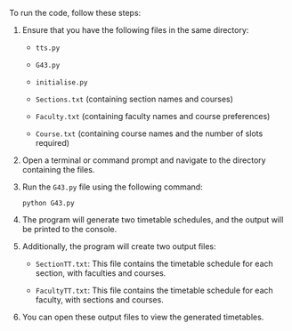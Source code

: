 To run the code, follow these steps: 

1. Ensure that you have the following files in the same directory: 

   - `tts.py` 

   - `G43.py` 

   - `initialise.py` 

   - `Sections.txt` (containing section names and courses) 

   - `Faculty.txt` (containing faculty names and course preferences) 

   - `Course.txt` (containing course names and the number of slots required) 

2. Open a terminal or command prompt and navigate to the directory containing the files. 

3. Run the `G43.py` file using the following command: 

   ``` 
   python G43.py 
   ``` 

4. The program will generate two timetable schedules, and the output will be printed to the console. 

5. Additionally, the program will create two output files: 

   - `SectionTT.txt`: This file contains the timetable schedule for each section, with faculties and courses. 

   - `FacultyTT.txt`: This file contains the timetable schedule for each faculty, with sections and courses. 

6. You can open these output files to view the generated timetables. 